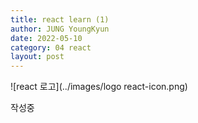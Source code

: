 ```yaml
---
title: react learn (1)
author: JUNG YoungKyun
date: 2022-05-10
category: 04 react
layout: post
---
```


![react 로고](../images/logo react-icon.png)

작성중